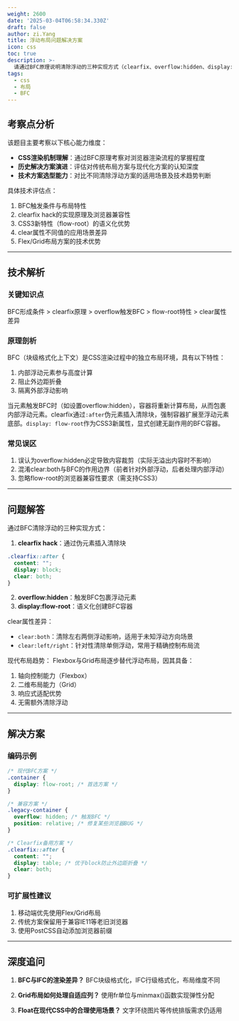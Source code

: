 ```yaml
---
weight: 2600
date: '2025-03-04T06:58:34.330Z'
draft: false
author: zi.Yang
title: 浮动布局问题解决方案
icon: css
toc: true
description: >-
  请通过BFC原理说明清除浮动的三种实现方式（clearfix、overflow:hidden、display:flow-root），对比clear属性中both与left/right值的适用场景差异，并分析现代布局方案替代浮动布局的技术趋势。
tags:
  - css
  - 布局
  - BFC
---
```


## 考察点分析

该题目主要考察以下核心能力维度：
- **CSS渲染机制理解**：通过BFC原理考察对浏览器渲染流程的掌握程度
- **历史解决方案演进**：评估对传统布局方案与现代化方案的认知深度
- **技术方案选型能力**：对比不同清除浮动方案的适用场景及技术趋势判断

具体技术评估点：
1. BFC触发条件与布局特性
2. clearfix hack的实现原理及浏览器兼容性
3. CSS3新特性（flow-root）的语义化优势
4. clear属性不同值的应用场景差异
5. Flex/Grid布局方案的技术优势

---

## 技术解析

### 关键知识点
BFC形成条件 > clearfix原理 > overflow触发BFC > flow-root特性 > clear属性差异

### 原理剖析
BFC（块级格式化上下文）是CSS渲染过程中的独立布局环境，具有以下特性：
1. 内部浮动元素参与高度计算
2. 阻止外边距折叠
3. 隔离外部浮动影响

当元素触发BFC时（如设置overflow:hidden），容器将重新计算布局，从而包裹内部浮动元素。clearfix通过`:after`伪元素插入清除块，强制容器扩展至浮动元素底部。`display: flow-root`作为CSS3新属性，显式创建无副作用的BFC容器。

### 常见误区
1. 误认为overflow:hidden必定导致内容裁剪（实际无溢出内容时不影响）
2. 混淆clear:both与BFC的作用边界（前者针对外部浮动，后者处理内部浮动）
3. 忽略flow-root的浏览器兼容性要求（需支持CSS3）

---

## 问题解答

通过BFC清除浮动的三种实现方式：
1. **clearfix hack**：通过伪元素插入清除块
```css
.clearfix::after {
  content: "";
  display: block;
  clear: both;
}
```
2. **overflow:hidden**：触发BFC包裹浮动元素
3. **display:flow-root**：语义化创建BFC容器

clear属性差异：
- `clear:both`：清除左右两侧浮动影响，适用于未知浮动方向场景
- `clear:left/right`：针对性清除单侧浮动，常用于精确控制布局流

现代布局趋势：
Flexbox与Grid布局逐步替代浮动布局，因其具备：
1. 轴向控制能力（Flexbox）
2. 二维布局能力（Grid）
3. 响应式适配优势
4. 无需额外清除浮动

---

## 解决方案

### 编码示例
```css
/* 现代BFC方案 */
.container {
  display: flow-root; /* 首选方案 */
}

/* 兼容方案 */
.legacy-container {
  overflow: hidden; /* 触发BFC */
  position: relative; /* 修复某些浏览器BUG */
}

/* Clearfix备用方案 */
.clearfix::after {
  content: "";
  display: table; /* 优于block防止外边距折叠 */
  clear: both;
}
```

### 可扩展性建议
1. 移动端优先使用Flex/Grid布局
2. 传统方案保留用于兼容IE11等老旧浏览器
3. 使用PostCSS自动添加浏览器前缀

---

## 深度追问

1. **BFC与IFC的渲染差异？**
   BFC块级格式化，IFC行级格式化，布局维度不同

2. **Grid布局如何处理自适应列？**
   使用fr单位与minmax()函数实现弹性分配

3. **Float在现代CSS中的合理使用场景？**
   文字环绕图片等传统排版需求仍适用